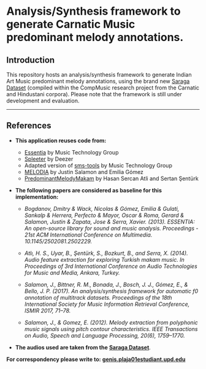 # Analysis/Synthesis framework to generate Carnatic Music predominant melody annotations.

## Introduction
This repository hosts an analysis/synthesis framework to generate Indian Art Music predominant melody annotations, using the brand new [Saraga Dataset](https://mtg.github.io/saraga/) (compiled within the CompMusic research project from the Carnatic and Hindustani corpora). Please note that the framework is still under development and evaluation.

---

## References
* **This application reuses code from:**
    * [Essentia](https://github.com/MTG/essentia) by Music Technology Group 
    * [Spleeter](https://github.com/deezer/spleeter) by Deezer
    * Adapted version of [sms-tools](https://github.com/MTG/sms-tools) by Music Technology Group 
    * [MELODIA](https://www.justinsalamon.com/melody-extraction.html) by Justin Salamon and Emilia Gómez
    * [PredominantMelodyMakam](https://github.com/sertansenturk/predominantmelodymakam) by Hasan Sercan Atli and Sertan Şentürk

* **The following papers are considered as baseline for this implementation:**

    * *Bogdanov, Dmitry & Wack, Nicolas & Gómez, Emilia & Gulati, Sankalp & Herrera,
   Perfecto & Mayor, Oscar & Roma, Gerard & Salamon, Justin & Zapata, Jose & Serra, 
   Xavier. (2013). ESSENTIA: An open-source library for sound and music analysis.
   Proceedings - 21st ACM International Conference on Multimedia. 10.1145/2502081.2502229.*
   
    * *Atlı, H. S., Uyar, B., Şentürk, S., Bozkurt, B., and Serra, X. (2014). Audio
   feature extraction for exploring Turkish makam music. In Proceedings of 3rd
   International Conference on Audio Technologies for Music and Media, Ankara,
   Turkey.*
  
    * *Salamon, J., Bittner, R. M., Bonada, J., Bosch, J. J., Gómez, E., & Bello,
   J. P. (2017). An analysis/synthesis framework for automatic f0 annotation of 
   multitrack datasets. Proceedings of the 18th International Society for Music 
   Information Retrieval Conference, ISMIR 2017, 71–78.*
  
    * *Salamon, J., & Gomez, E. (2012). Melody extraction from polyphonic music signals
   using pitch contour characteristics. IEEE Transactions on Audio, Speech and 
   Language Processing, 20(6), 1759–1770.*
  
* **The audios used are taken from the** [**Saraga Dataset**](https://mtg.github.io/saraga/).

**For correspondency please write to:** [**genis.plaja01estudiant.upd.edu**](mailto:genis.plaja01@estudiant.upf.edu)
